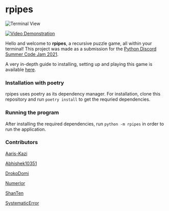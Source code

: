 # rpipes

![Terminal View](https://media.discordapp.net/attachments/862971677440737340/865258712352686100/unknown.png)

[![Video Demonstration](https://img.youtube.com/vi/qLHOXvELOzI/0.jpg)](https://youtu.be/qLHOXvELOzI)

Hello and welcome to **rpipes**, a recursive puzzle game, all within your terminal! This project was made as a submission for the [Python Discord Summer Code Jam 2021](https://pythondiscord.com/events/code-jams/8/).

A very in-depth guide to installing, setting up and playing this game is available [here](https://github.com/SystematicError/code-jam/tree/master/docs/README.md).

### Installation with poetry

rpipes uses poetry as its dependency manager. For installation, clone this repository and run `poetry install` to get the requried dependencies.

### Running the program

After installing the required dependencies, run `python -m rpipes` in order to run the application.


### Contributors

[Aaris-Kazi](https://github.com/Aaris-Kazi)

[Abhishek10351](https://github.com/Abhishek10351)

[DrokoDomi](https://github.com/DrokoDomi)

[Numerlor](https://github.com/Numerlor)

[ShanTen](https://github.com/ShanTen)

[SystematicError](https://github.com/SystematicError)
